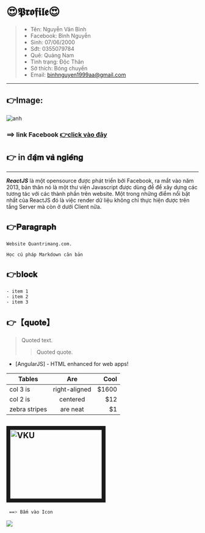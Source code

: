 # 😍𝕻𝖗𝖔𝖋𝖎𝖑𝖊😍

 > - Tên: Nguyễn Văn Bình
 > - Facebook: Bình Nguyễn
 > - Sinh: 07/06/2000
 > - Sđt: 0355079784
 > - Quê: Quảng Nam
 > - Tình trạng: Độc Thân
 > - Sở thích: Bóng chuyền
 > - Email: binhnguyen1999aa@gmail.com
 
---
##  👉Image:
![anh](https://scontent.fdad2-1.fna.fbcdn.net/v/t39.30808-6/277178252_3009652899345664_6213376923791461180_n.jpg?_nc_cat=107&ccb=1-5&_nc_sid=09cbfe&_nc_ohc=78cspMS86TIAX9cWNgz&_nc_ht=scontent.fdad2-1.fna&oh=00_AT-zWAXJM0Y1sXJ7Xz2DZZ5GgjoDchmlYeTloObl4F7ghA&oe=62702C38)


### ==> link Facebook    [ 👉click vào đây](https://www.facebook.com/binhnguyen070690/)
  

## 👉 in đ𝐚̣̂𝐦 𝐯𝐚̀ 𝐧𝐠𝐢𝐞̂𝐧𝐠 
---

***ReactJS***  là một opensource được phát triển bởi Facebook, ra mắt vào năm 2013, bản thân nó là một thư viện Javascript được dùng để để xây dựng các tương tác với các thành phần trên website. Một trong những điểm nổi bật nhất của ReactJS đó là việc render dữ liệu không chỉ thực hiện được trên tầng Server mà còn ở dưới Client nữa.

## 👉𝐏𝐚𝐫𝐚𝐠𝐫𝐚𝐩𝐡
```
Website Quantrimang.com.

Học cú pháp Markdown căn bản
```
 ## 👉b𝐥𝐨𝐜𝐤
```
- item 1
- item 2
- item 3
```
## 👉【𝐪𝐮𝐨𝐭𝐞】

> Quoted text.
> > Quoted quote.

- [AngularJS] - HTML enhanced for web apps!

| Tables        | Are           | Cool  |
| ------------- |:-------------:| -----:|
| col 3 is      | right-aligned | $1600 |
| col 2 is      | centered      |   $12 |
| zebra stripes | are neat      |    $1 |


<a href="https://youtu.be/Q72BBjVNc-M" target="_blank"><img src="https://cdn.chanhtuoi.com/uploads/2020/05/icon-facebook-06-3.jpg.webp" 
alt="VKU" width="240" height="180" border="10" /></a>
---
```sh
 ==> Bấm vào Icon
```

[![](https://travis-ci.org/joemccann/dillinger.svg?branch=master)](https://travis-ci.org/joemccann/dillinger)